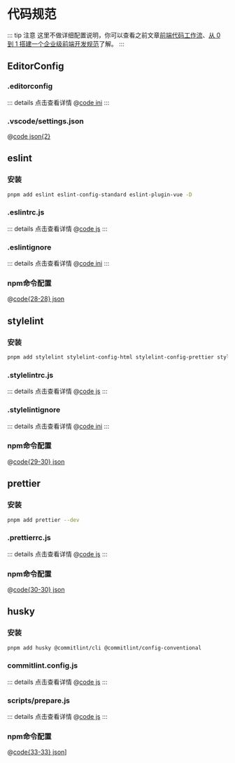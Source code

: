 # 代码规范

::: tip 注意
这里不做详细配置说明，你可以查看之前文章[前端代码工作流](https://mankeung.github.io/docs/mk-data/tools_article/23.html)、[从 0 到 1 搭建一个企业级前端开发规范](https://mankeung.github.io/docs/mk-data/tools_article/23.html)了解。
:::

## EditorConfig

### .editorconfig

::: details 点击查看详情
@[code ini](@/.editorconfig)
:::

### .vscode/settings.json

@[code json{2}](@/.vscode/settings.json)

## eslint

### 安装

```bash
pnpm add eslint eslint-config-standard eslint-plugin-vue -D
```

### .eslintrc.js

::: details 点击查看详情
@[code js](@/.eslintrc.js)
:::

### .eslintignore

::: details 点击查看详情
@[code ini](@/.eslintignore)
:::

### npm命令配置

@[code{28-28} json](@/package.json)

## stylelint

### 安装

```bash
pnpm add stylelint stylelint-config-html stylelint-config-prettier stylelint-config-standard stylelint-order stylelint-scss postcss-html postcss-scss -D
```

### .stylelintrc.js

::: details 点击查看详情
@[code js](@/.stylelintrc.js)
:::

### .stylelintignore

::: details 点击查看详情
@[code ini](@/.stylelintignore)
:::

### npm命令配置

@[code{29-30} json](@/package.json)

## prettier

### 安装

```bash
pnpm add prettier --dev
```

### .prettierrc.js

::: details 点击查看详情
@[code js](@/.prettierrc.js)
:::

### npm命令配置

@[code{30-30} json](@/package.json)

## husky

### 安装

```bash
pnpm add husky @commitlint/cli @commitlint/config-conventional
```

### commitlint.config.js

::: details 点击查看详情
@[code js](@/commitlint.config.js)
:::

### scripts/prepare.js

::: details 点击查看详情
@[code js](@/scripts/prepare.js)
:::

### npm命令配置

@[code{33-33} json](@/package.json)]